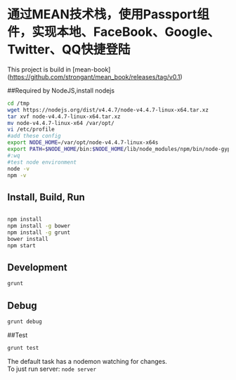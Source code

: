 # 通过MEAN技术栈，使用Passport组件，实现本地、FaceBook、Google、Twitter、QQ快捷登陆

This project is build in [mean-book] (https://github.com/strongant/mean_book/releases/tag/v0.1)

##Required by NodeJS,install nodejs
```bash
cd /tmp
wget https://nodejs.org/dist/v4.4.7/node-v4.4.7-linux-x64.tar.xz
tar xvf node-v4.4.7-linux-x64.tar.xz
mv node-v4.4.7-linux-x64 /var/opt/
vi /etc/profile
#add these config
export NODE_HOME=/var/opt/node-v4.4.7-linux-x64s
export PATH=$NODE_HOME/bin:$NODE_HOME/lib/node_modules/npm/bin/node-gyp-bin:$PATH
#:wq
#test node environment
node -v
npm -v
```

## Install, Build, Run

```bash

npm install
npm install -g bower
npm install -g grunt
bower install
npm start
```

## Development
```bash
grunt
```

## Debug
```bash
grunt debug
```

##Test
```bash
grunt test
```

The default task has a nodemon watching for changes.<br/>
To just run server: `node server`

